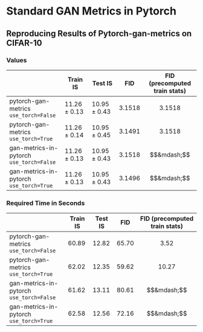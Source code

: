 # Standard GAN Metrics in Pytorch


## Reproducing Results of Pytorch-gan-metrics on CIFAR-10

### Values

| | Train IS | Test IS  | FID | FID (precomputed train stats) |
| ------------- | ------------- | ------------- | ------------- | ------------- |
| pytorch-gan-metrics<br>`use_torch=False` | $11.26 \pm 0.13$ | $10.95 \pm 0.43$ | $3.1518$ | $$3.1518$$ |
| pytorch-gan-metrics<br>`use_torch=True` | $11.26 \pm 0.14$ | $10.95 \pm 0.45$ | $3.1491$ | $$3.1518$$ |
| gan-metrics-in-pytorch<br>`use_torch=False` | $11.26 \pm 0.13$ | $10.95 \pm 0.43$ | $3.1518$ | $$&mdash;$$ |
| gan-metrics-in-pytorch<br>`use_torch=True` | $11.26 \pm 0.13$ | $10.95 \pm 0.43$ | $3.1496$ | $$&mdash;$$ |

### Required Time in Seconds

| | Train IS | Test IS  | FID | FID (precomputed train stats) |
| ------------- | ------------- | -------------- | ------------- | ------------- |
| pytorch-gan-metrics<br>`use_torch=False` | $60.89$ | $12.82$ | $65.70$ | $$3.52$$ |
| pytorch-gan-metrics<br>`use_torch=True` | $62.02$ | $12.35$ | $59.62$ | $$10.27$$ |
| gan-metrics-in-pytorch<br>`use_torch=False` | $61.62$ | $13.11$ | $80.61$ | $$&mdash;$$ |
| gan-metrics-in-pytorch<br>`use_torch=True` | $62.58$ | $12.56$ | $72.16$ | $$&mdash;$$ |
